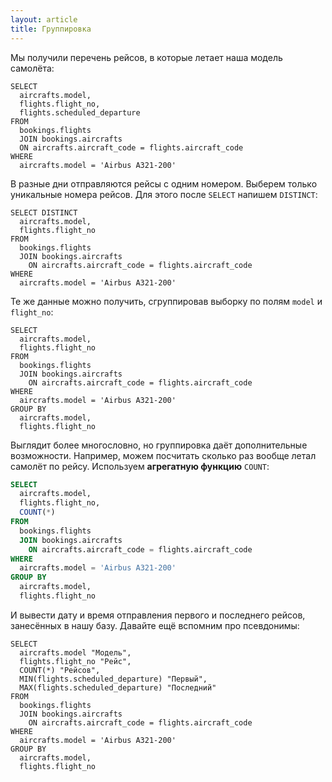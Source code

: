 ```yaml
---
layout: article
title: Группировка
---
```


Мы получили перечень рейсов, в которые летает наша модель самолёта:

    SELECT
      aircrafts.model,
      flights.flight_no,
      flights.scheduled_departure
    FROM
      bookings.flights
      JOIN bookings.aircrafts
      ON aircrafts.aircraft_code = flights.aircraft_code
    WHERE
      aircrafts.model = 'Airbus A321-200'

В разные дни отправляются рейсы с одним номером. Выберем только уникальные номера рейсов. Для этого после `SELECT` напишем `DISTINCT`:

    SELECT DISTINCT
      aircrafts.model,
      flights.flight_no
    FROM
      bookings.flights
      JOIN bookings.aircrafts
        ON aircrafts.aircraft_code = flights.aircraft_code
    WHERE
      aircrafts.model = 'Airbus A321-200'

Те же данные можно получить, сгруппировав выборку по полям `model` и `flight_no`:

    SELECT
      aircrafts.model,
      flights.flight_no
    FROM
      bookings.flights
      JOIN bookings.aircrafts
        ON aircrafts.aircraft_code = flights.aircraft_code
    WHERE
      aircrafts.model = 'Airbus A321-200'
    GROUP BY
      aircrafts.model,
      flights.flight_no

Выглядит более многословно, но группировка даёт дополнительные возможности. Например, можем посчитать сколько раз вообще летал самолёт по рейсу. Используем **агрегатную функцию** `COUNT`:
```SQL
SELECT
  aircrafts.model,
  flights.flight_no,
  COUNT(*)
FROM
  bookings.flights
  JOIN bookings.aircrafts
    ON aircrafts.aircraft_code = flights.aircraft_code
WHERE
  aircrafts.model = 'Airbus A321-200'
GROUP BY
  aircrafts.model,
  flights.flight_no
```
И вывести дату и время отправления первого и последнего рейсов, занесённых в нашу базу. Давайте ещё вспомним про псевдонимы:

    SELECT
      aircrafts.model "Модель",
      flights.flight_no "Рейс",
      COUNT(*) "Рейсов",
      MIN(flights.scheduled_departure) "Первый",
      MAX(flights.scheduled_departure) "Последний"
    FROM
      bookings.flights
      JOIN bookings.aircrafts
        ON aircrafts.aircraft_code = flights.aircraft_code
    WHERE
      aircrafts.model = 'Airbus A321-200'
    GROUP BY
      aircrafts.model,
      flights.flight_no
